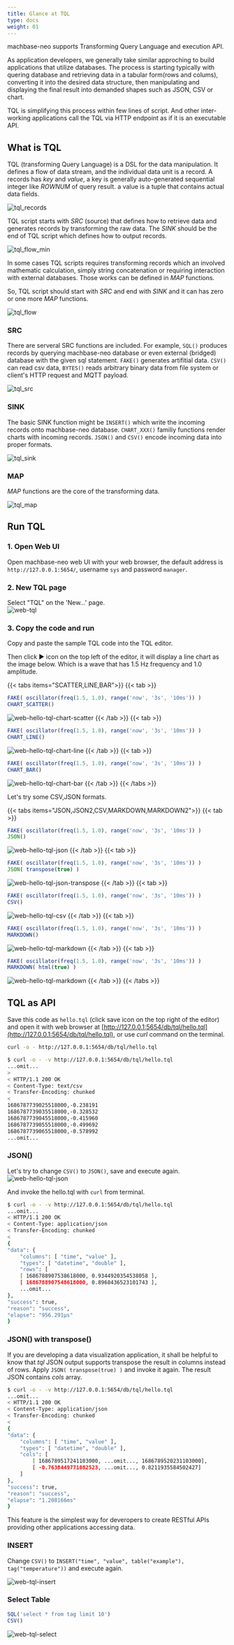```yaml
---
title: Glance at TQL
type: docs
weight: 01
---
```


machbase-neo supports Transforming Query Language and execution API.

As application developers, we generally take similar approching to build applications that utilize databases.
The process is starting typically with quering database and retrieving data in a tabular form(rows and colums), converting it into the desired data structure,
then manipulating and displaying the final result into demanded shapes such as JSON, CSV or chart.

TQL is simplifying this process within few lines of script. And other inter-working applications call the TQL via HTTP endpoint as if it is an executable API.

## What is TQL

TQL (transforming Query Language) is a DSL for the data manipulation.
It defines a flow of data stream, and the individual data unit is a record.
A records has *key* and *value*, a key is generally auto-generated sequential integer like *ROWNUM* of query result.
a value is a tuple that contains actual data fields.

![tql_records](../img/tql_records.jpg)

TQL script starts with *SRC* (source) that defines how to retrieve data and generates records by transforming the raw data. The *SINK* should be the end of TQL script which defines how to output records.

![tql_flow_min](../img/tql_flow_min.jpg)

In some cases TQL scripts requires transforming records which an involved mathematic calculation, simply string concatenation or requiring interaction with external databases.
Those works can be defined in *MAP* functions.

So, TQL script should start with *SRC* and end with *SINK* and it can has zero or one more *MAP* functions.

![tql_flow](../img/tql_flow.jpg)

### SRC

There are serveral SRC functions are included. For example, `SQL()` produces records by querying machbase-neo database or even external (bridged) database with the given sql statement. `FAKE()` generates artifitial data. `CSV()` can read csv data, `BYTES()` reads arbitrary binary data from file system or client's HTTP request and MQTT payload.

![tql_src](../img/tql_src.jpg)

### SINK

The basic SINK function might be `INSERT()` which write the incoming records onto machbase-neo database. `CHART_XXX()` familiy functions render charts with incoming records. `JSON()` and `CSV()` encode incoming data into proper formats.

![tql_sink](../img/tql_sink.jpg)

### MAP

*MAP* functions are the core of the transforming data.

![tql_map](../img/tql_map.jpg)

## Run TQL

### 1. Open Web UI
Open machbase-neo web UI with your web browser,
the default address is `http://127.0.0.1:5654/`, username `sys` and password `manager`.

### 2. New TQL page
Select "TQL" on the 'New...' page.
<br/>![web-tql](/images/web-tql-pick.png)

### 3. Copy the code and run

Copy and paste the sample TQL code into the TQL editor.

Then click ▶︎ icon on the top left of the editor, it will display a line chart as the image below.
Which is a wave that has 1.5 Hz frequency and 1.0 amplitude.

{{< tabs items="SCATTER,LINE,BAR">}}
{{< tab >}}
```js
FAKE( oscillator(freq(1.5, 1.0), range('now', '3s', '10ms')) )
CHART_SCATTER()
```
![web-hello-tql-chart-scatter](../img/web-hello-tql-chart-scatter.jpg)
{{< /tab >}}
{{< tab >}}
```js
FAKE( oscillator(freq(1.5, 1.0), range('now', '3s', '10ms')) )
CHART_LINE()
```
![web-hello-tql-chart-line](../img/web-hello-tql-chart-line.jpg)
{{< /tab >}}
{{< tab >}}
```js
FAKE( oscillator(freq(1.5, 1.0), range('now', '3s', '10ms')) )
CHART_BAR()
```
![web-hello-tql-chart-bar](../img/web-hello-tql-chart-bar.jpg)
{{< /tab >}}
{{< /tabs >}}

Let's try some CSV,JSON formats.

{{< tabs items="JSON,JSON2,CSV,MARKDOWN,MARKDOWN2">}}
{{< tab >}}
```js
FAKE( oscillator(freq(1.5, 1.0), range('now', '3s', '10ms')) )
JSON()
```
![web-hello-tql-json](../img/web-hello-tql-json.jpg)
{{< /tab >}}
{{< tab >}}
```js
FAKE( oscillator(freq(1.5, 1.0), range('now', '3s', '10ms')) )
JSON( transpose(true) )
```
![web-hello-tql-json-transpose](../img/web-hello-tql-json-transpose.jpg)
{{< /tab >}}
{{< tab >}}
```js
FAKE( oscillator(freq(1.5, 1.0), range('now', '3s', '10ms')) )
CSV()
```
![web-hello-tql-csv](../img/web-hello-tql-csv.jpg)
{{< /tab >}}
{{< tab >}}
```js
FAKE( oscillator(freq(1.5, 1.0), range('now', '3s', '10ms')) )
MARKDOWN()
```
![web-hello-tql-markdown](../img/web-hello-tql-markdown.jpg)
{{< /tab >}}
{{< tab >}}
```js
FAKE( oscillator(freq(1.5, 1.0), range('now', '3s', '10ms')) )
MARKDOWN( html(true) )
```
![web-hello-tql-markdown](../img/web-hello-tql-markdown-html.jpg)
{{< /tab >}}
{{< /tabs >}}


## TQL as API

Save this code as `hello.tql` (click save icon on the top right of the editor) and open it with web browser at [http://127.0.0.1:5654/db/tql/hello.tql](http://127.0.0.1:5654/db/tql/hello.tql), or use *curl* command on the terminal.

```sh
curl -o - http://127.0.0.1:5654/db/tql/hello.tql
```

```sh
$ curl -o - -v http://127.0.0.1:5654/db/tql/hello.tql
...omit...
>
< HTTP/1.1 200 OK
< Content-Type: text/csv
< Transfer-Encoding: chunked
<
1686787739025518000,-0.238191
1686787739035518000,-0.328532
1686787739045518000,-0.415960
1686787739055518000,-0.499692
1686787739065518000,-0.578992
...omit...
```

### JSON()

Let's try to change `CSV()` to `JSON()`, save and execute again.
    ![web-hello-tql-json](/images/web-hello-tql-json.jpg)

And invoke the hello.tql with `curl` from terminal.

```sh
$ curl -o - -v http://127.0.0.1:5654/db/tql/hello.tql
...omit...
< HTTP/1.1 200 OK
< Content-Type: application/json
< Transfer-Encoding: chunked
<
{
"data": {
    "columns": [ "time", "value" ],
    "types": [ "datetime", "double" ],
    "rows": [
    [ 1686788907538618000, 0.9344920354538058 ],
    [ 1686788907548618000, 0.8968436523101743 ],
    ...omit...
},
"success": true,
"reason": "success",
"elapse": "956.291µs"
}
```

### JSON() with transpose()

If you are developing a data visualization application, it shall be helpful to know that *tql* JSON output supports transpose the result in columns instead of rows. Apply `JSON( transpose(true) )` and invoke it again. The result JSON contains *cols* array.

```sh
$ curl -o - -v http://127.0.0.1:5654/db/tql/hello.tql
...omit...
< HTTP/1.1 200 OK
< Content-Type: application/json
< Transfer-Encoding: chunked
<
{
"data": {
    "columns": [ "time", "value" ],
    "types": [ "datetime", "double" ],
    "cols": [
        [ 1686789517241103000, ...omit..., 1686789520231103000],
        [ -0.7638449771082523, ...omit..., 0.8211935584502427]
    ]
},
"success": true,
"reason": "success",
"elapse": "1.208166ms"
}
```

This feature is the simplest way for deveropers to create RESTful APIs providing other applications accessing data.

### INSERT

Change `CSV()` to `INSERT("time", "value", table("example"), tag("temperature"))` and execute again.

![web-tql-insert](/images/web-tql-insert.png)

### Select Table

```js
SQL('select * from tag limit 10')
CSV()
```

![web-tql-select](/images/web-tql-select.png)
